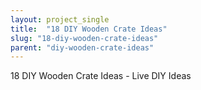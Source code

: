 ```yaml
---
layout: project_single
title:  "18 DIY Wooden Crate Ideas"
slug: "18-diy-wooden-crate-ideas"
parent: "diy-wooden-crate-ideas"
---
```

18 DIY Wooden Crate Ideas - Live DIY Ideas